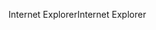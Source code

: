 <span data-ttu-id="90bd3-101">Internet Explorer</span><span class="sxs-lookup"><span data-stu-id="90bd3-101">Internet Explorer</span></span>
